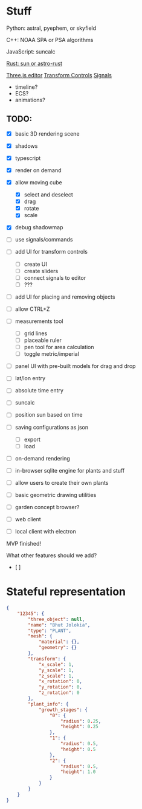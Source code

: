 # Stuff

Python: astral, pyephem, or skyfield

C++: NOAA SPA or PSA algorithms

JavaScript: suncalc

[Rust: sun or astro-rust](https://github.com/mourner/suncalc)


[Three.js editor](https://github.com/mrdoob/three.js/tree/master/editor)
[Transform Controls](https://threejs.org/docs/#examples/en/controls/TransformControls)
[Signals](https://github.com/millermedeiros/js-signals)


- timeline?
- ECS?
- animations?

## TODO:
- [x] basic 3D rendering scene
- [x] shadows
- [x] typescript
- [x] render on demand
- [x] allow moving cube
    - [x] select and deselect
    - [x] drag
    - [x] rotate
    - [x] scale
- [x] debug shadowmap

- [ ] use signals/commands
- [ ] add UI for transform controls
    - [ ] create UI
    - [ ] create sliders
    - [ ] connect signals to editor
    - [ ] ???

- [ ] add UI for placing and removing objects
- [ ] allow CTRL+Z

- [ ] measurements tool
    - [ ] grid lines
    - [ ] placeable ruler
    - [ ] pen tool for area calculation
    - [ ] toggle metric/imperial

- [ ] panel UI with pre-built models for drag and drop
- [ ] lat/lon entry
- [ ] absolute time entry
- [ ] suncalc
- [ ] position sun based on time

- [ ] saving configurations as json
    - [ ] export
    - [ ] load
    
- [ ] on-demand rendering
- [ ] in-browser sqlite engine for plants and stuff
- [ ] allow users to create their own plants
- [ ] basic geometric drawing utilities

- [ ] garden concept browser?
- [ ] web client
- [ ] local client with electron

MVP finished!

What other features should we add?
- [ ] 

# Stateful representation
```json
{
    "12345": {
        "three_object": null,
        "name": "Bhut Jolokia",
        "type": "PLANT",
        "mesh": {
            "material": {},
            "geometry": {}
        },
        "transform": {
            "x_scale": 1,
            "y_scale": 1,
            "z_scale": 1,
            "x_rotation": 0,
            "y_rotation": 0,
            "z_rotation": 0
        },
        "plant_info": {
            "growth_stages": {
                "0": {
                    "radius": 0.25,
                    "height": 0.25
                },
                "1": {
                    "radius": 0.5,
                    "height": 0.5
                },
                "2": {
                    "radius": 0.5,
                    "height": 1.0
                }
            }
        }
    }
}
```